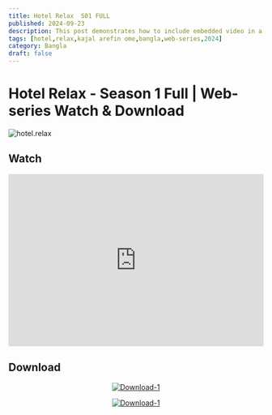 ```yaml
---
title: Hotel Relax  S01 FULL
published: 2024-09-23
description: This post demonstrates how to include embedded video in a blog post.
tags: [hotel,relax,kajal arefin ome,bangla,web-series,2024]
category: Bangla
draft: false
---
```


# Hotel Relax - Season 1 Full | Web-series Watch & Download

![hotel.relax ](https://image.tmdb.org/t/p/original/kMNkApA9jCHy7ABVSNRHeuDmxTZ.jpg)   
## Watch

<iframe  frameborder="0"  allowfullscreen="true"  scrolling="no"  allow="autoplay;fullscreen"  src="https://onelineplayer.com/player.html?autoplay=true&autopause=false&muted=false&loop=true&url=https%3A%2F%2Fcinebazz.simovies.workers.dev%2F0%3A%2FHotel.Relax.S01.FULL.720p.mkv&poster=&time=true&progressBar=true&overlay=true&muteButton=true&fullscreenButton=true&style=light&quality=auto&playButton=true"  style="border:0px #ffffff none;" height="340px" width="100%" allowfullscreen></iframe>

## Download  


  [    <div align="center">![Download-1](https://i.ibb.co.com/C81b9br/download1.png) </div> ](https://cinebazz.simovies.workers.dev/0:/Hotel.Relax.S01.FULL.720p.mkv) 

  [    <div align="center">![Download-1](https://i.ibb.co.com/f0N5ptT/download2.png) </div> ](https://cinebazz.simovies.workers.dev/0:/Hotel.Relax.S01.FULL.720p.mkv) 
## 

